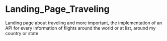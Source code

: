 # Landing_Page_Traveling
Landing page about traveling and more important, the implementation of an API for every information of flights around the world or at list, around my country or state
